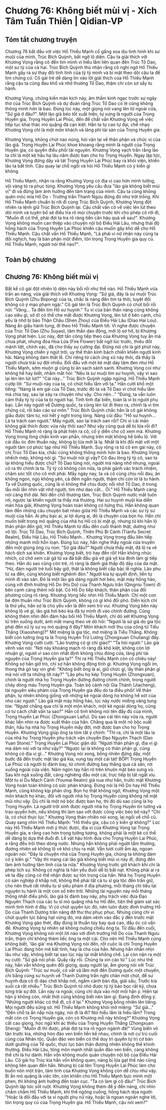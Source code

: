 # Chương 76: Không biết mùi vị - Xích Tâm Tuần Thiên | Qidian-VP

## Tóm tắt chương truyện

Chương 76 bắt đầu với việc Hồ Thiếu Mạnh cố gắng xoa dịu tình hình khi sư muội của mình, Trúc Bích Quỳnh, bất ngờ lộ diện. Cậu ta giải thích với Khương Vọng rằng cô đến tìm mình vì hiểu lầm liên quan đến Trúc Tố Dao, một sư tỷ của cả hai. Trúc Bích Quỳnh thú nhận rằng cô nghi ngờ Hồ Thiếu Mạnh gây ra sự thay đổi tính tình của tỷ tỷ mình và bí mật theo dõi cậu ta để tìm chứng cứ. Cô gái trẻ dễ dàng tin vào lời giải thích của Hồ Thiếu Mạnh rằng cậu ta cũng đau khổ và nhớ thương Tố Dao, thậm chí còn sơ sẩy tu hành.

Khương Vọng, chứng kiến màn kịch này, âm thầm kinh ngạc trước sự ngây thơ của Trúc Bích Quỳnh và dự đoán rằng Trúc Tố Dao có lẽ cũng không thông minh hơn là bao. Đúng lúc này, một giọng nói vang lên từ ngoài cửa, "Sứ giả ở đâu?". Một lão giả béo tốt xuất hiện, tự xưng là người của Trọng Huyền gia, Trọng Huyền Lai Phúc, đến để chất vấn Khương Vọng về việc tiếp tục khai thác mỏ quặng đã cạn kiệt. Hắn ta tự cao tự đại, chế nhạo Khương Vọng chỉ là một môn khách và lãng phí tài sản của Trọng Huyền gia.

Khương Vọng, không chút nao núng, hỏi vặn lại về thân phận và chức vị của lão giả. Trọng Huyền Lai Phúc khoe khoang rằng mình là người của Trọng Huyền gia, có quyền điều phối tài nguyên. Khương Vọng vạch trần rằng lão ta chỉ là một kẻ hầu hạ lâu năm được ban cho họ Trọng Huyền. Ngay lập tức, Khương Vọng đứng dậy và tát Trọng Huyền Lai Phúc bay ra khỏi viện, khiến lão ta bất tỉnh. Cậu quay lại chỗ ngồi và hỏi Hồ Thiếu Mạnh có ý kiến gì không.

Hồ Thiếu Mạnh, nhận ra rằng Khương Vọng có địa vị cao hơn mình tưởng, vội vàng tỏ ra phục tùng. Khương Vọng yêu cầu đưa "lão già không biết mùi vị" đi và đừng làm ảnh hưởng đến tâm trạng của mình. Cậu ta cũng không quên móc mỉa Hồ Do - Trưởng trấn Thanh Ngưu đứng đó như trời trồng. Khi Hồ Thiếu Mạnh chuẩn bị rời đi cùng Trúc Bích Quỳnh, Khương Vọng đột nhiên ra lệnh giữ Trúc Bích Quỳnh lại. Cậu chất vấn cô về việc lén lút theo dõi mình và tuyên bố sẽ điều tra rõ mọi chuyện trước khi cho phép cô rời đi, "Muốn đi có thể, phải đợi ta tra rõ ràng tiền căn hậu quả về sau!". Khương Vọng không muốn can thiệp vào chuyện nội bộ Điếu Hải Lâu, nhưng thái độ hống hách của Trọng Huyền Lai Phúc khiến cậu muốn gây khó dễ cho Hồ Thiếu Mạnh. Cậu chất vấn Hồ Thiếu Mạnh, "Là phải vì nữ nhân này cùng ta đối nghịch, hay là bản phận một điểm, tôn trọng Trọng Huyền gia quy củ. Hồ Thiếu Mạnh, ngươi nói thế nào?".

## Toàn bộ chương

## Chương 76: Không biết mùi vị

Bất kể cô gái đột nhiên lộ diện này bối rối như thế nào.
Hồ Thiếu Mạnh vừa trấn an nàng, vừa giải thích với Khương Vọng: "Sứ giả, đây là sư muội Trúc Bích Quỳnh (Zhu Biqiong) của ta, chắc là nàng đến tìm ta thôi, tuyệt đối không có ý mạo phạm ngài."
Cô gái tên là Trúc Bích Quỳnh có chút bối rối nói: "Vâng... Ta đến tìm Hồ sư huynh."
Tu vi của bản thân nàng cũng không cao siêu gì, sở dĩ có thể che mắt được Khương Vọng, lén lút ở bên cạnh, chủ yếu là nhờ bí bảo Thận Châu (Shen Zhou) của Điếu Hải Lâu (Diao Hai Lou).
Nàng ẩn giấu hành tung, đi theo Hồ Thiếu Mạnh tới. Vì nghe được chuyện của Trúc Tố Dao (Zhu Suyao), tâm thần dao động, mới lộ sơ hở, bị Khương Vọng phát hiện.
Lúc này, đợt tấn công tiếp theo của Khương Vọng tuy ẩn mà chưa phát, nhưng đóa Hoa Lửa (Fire Flower) bất ngờ lúc trước, thiêu đốt mãnh liệt, chính xác, đã cho thấy sự cường đại.
Đừng nói chi là giờ phút này, Khương Vọng chiến ý ngút trời, uy thế thân kinh bách chiến khiến người kinh hãi. Nàng không dám thất lễ.
Chỉ riêng từ cách ứng xử này thôi, đã thấy là người chưa trải sự đời nhiều.
Đối đầu với một kẻ mặt dày tâm đen như Hồ Thiếu Mạnh, sớm muộn gì cũng bị ăn sạch sành sanh.
Khương Vọng coi như không hề hay biết, nhắm mắt hỏi: "Nếu là sư muội tìm sư huynh, vậy vì sao lại lén lén lút lút?"
"Cái này..." Trúc Bích Quỳnh ngập ngừng.
Hồ Thiếu Mạnh cướp lời: "Sư muội này của ta, có chút hiểu lầm với ta."
Hắn cười khổ một tiếng: "Nàng là em gái của Tố Dao, trước đó ta và Tố Dao vì chút hiểu lầm mà chia tay, sau lại xảy ra chuyện như vậy. Cho nên..."
"Đúng, ta vẫn luôn cảm thấy tỷ tỷ của ta bị ngươi hại. Tính tình đại biến, toàn là vì bị ngươi phụ bạc. Lần này ngươi về Dương quốc, ta cũng lén lút đi theo ra, chính là vì tìm chứng cứ, rồi báo cáo sư môn."
Trúc Bích Quỳnh chắc hẳn là cô gái không giấu được tâm tư, nói hết ý nghĩ trong lòng.
Nàng cúi đầu: "Hồ sư huynh... Là ta trách oan ngươi."
Mấy người, sao lại trách oan rồi?
Chỉ vì cái màn không giải thích được vừa nãy thôi sao?
Như vậy cũng quá dễ bị lừa rồi đi?
Hồ Thiếu Mạnh rõ ràng là phát hiện ra cô, cố ý diễn cho cô xem mà.
Khương Vọng trong lòng chấn kinh vạn phần, nhưng trên mặt không hề biểu lộ.
Với cái đầu óc đơn thuần này, không bị lừa mới là lạ. Nhất là khi đối mặt với một người tâm cơ phức tạp như Hồ Thiếu Mạnh.
Suy rộng ra từ cô em gái này, cô chị Trúc Tố Dao kia, chắc cũng không thông minh hơn là bao.
Khương Vọng nhếch mép, không nói gì.
"Sư muội nói gì vậy? Cô đau lòng tỷ tỷ cô, sao ta lại không hiểu được chứ? Tố Dao từng nói, người mà nàng nhớ nhung, ngoài cô ra thì chính là ta. Tỷ tỷ cô không còn nữa, ta phải gánh vác trách nhiệm, chăm sóc tốt cho cô mới phải. Mấy ngày nay, ta và cô cùng chịu nỗi đau, ăn không ngon, ngủ không yên, cả đêm ngẩn người, thậm chí còn lơ là tu hành. Ta về Dương quốc, cũng là vì không thể chịu được nỗi nhớ Tố Dao, ở trong lầu mỗi lần nhìn vật nhớ người, tim như dao cắt... Ôi."
Hồ Thiếu Mạnh càng nói càng thở dài.
Nói đến chỗ thương tâm, Trúc Bích Quỳnh nước mắt tuôn rơi, ngược lại khiến người ta thấy mà thương.
Hai sư huynh muội kia diễn màn hòa giải, Khương Vọng hoàn toàn không có hứng thú.
Hắn không quan tâm đến những câu chuyện bát nháo giữa Hồ Thiếu Mạnh và các sư tỷ sư muội của hắn. Ai phụ bạc ai, ai lợi dụng ai, đó là chuyện của bọn họ.
Hắn chỉ muốn biết trong mỏ quặng của nhà họ Hồ có bí mật gì, nhưng từ khi hắn lộ thân phận đến giờ, Hồ Thiếu Mạnh từ đầu đến cuối thành thật, dường như vô tội.
Trúc Tố Dao, Trúc Bích Quỳnh, Thiên Phủ Bí Cảnh (Tianfu Secret Realm), Điếu Hải Lâu, Hồ Thiếu Mạnh...
Khương Vọng trong đầu liên tiếp những manh mối hỗn loạn.
Đúng lúc này, hắn nghe thấy ngoài cửa truyền đến một giọng ông cụ non: "Sứ giả đâu?"
Người chưa thấy mặt, đã lộ ra vẻ hách dịch sai khiến.
Khương Vọng biết, trò hay đến rồi!
Hắn không nhúc nhích, cứ chờ xem cái gã từ xa đã bắt đầu giả vờ giả vịt kia định làm gì tiếp theo.
Hắn dù sao cũng còn trẻ, rõ ràng là đánh giá thấp độ dày của da mặt.
"Hừ, đám người trẻ tuổi bây giờ, thật là không biết cấp bậc lễ nghĩa. Lão phu từ xa đến, cũng không biết nghênh đón."
Người kia tự quyết định, liền tự mình đi vào sân.
Đó là một lão giả dáng người hơi béo, mặt mày hồng hào, cùng với đình trưởng Hồ Do (Hu Do) của Thanh Ngưu trấn (Qingniu Town) đi bên cạnh càng thêm nổi bật.
Có Hồ Do tiếp khách, thân phận của đối phương cũng rõ ràng.
Khương Vọng liếc nhìn Hồ Thiếu Mạnh.
Chỉ một con bé đơn thuần như Trúc Bích Quỳnh, không có gì khó đối phó.
Diễn kịch chỉ là thứ yếu, hắn sợ là chủ yếu vẫn là đến xem trò vui.
Khương Vọng bên này không lộ vẻ gì, lão giả hơi béo kia đã tự mình đi vào chính đường.
Cũng không thèm nhìn đến đám hậu bối Hồ Thiếu Mạnh, chỉ dò xét Khương Vọng từ trên xuống dưới, ánh mắt mang theo vẻ dò hỏi: "Ngươi là sứ giả do gia tộc phái đến xử lý sự vụ mỏ quặng ở đây? Môn khách mới thu của công tử Tiểu Thắng (Xiaosheng)?"
Mở miệng là gia tộc, mở miệng là Tiểu Thắng. Không biết còn tưởng ông ta là Trọng Huyền Trử Lương (Zhongxuan Chuliang) đấy.
Khương Vọng cười cười: "Lão trượng có gì chỉ giáo?"
"Ta hỏi ngươi." Lão giả vênh váo nói: "Nơi này khoáng mạch rõ ràng đã khô kiệt, không còn lợi nhuận gì, ngươi vì sao còn nhất định không chịu đóng cửa, lãng phí tài nguyên của Trọng Huyền gia ta?"
Thì ra Hồ Thiếu Mạnh còn có chiêu này! Không sợ hắn giở trò, chỉ sợ hắn không động tĩnh gì.
Khương Vọng ngồi im, thong thả gõ tay vịn ghế: "Không biết ông là ai, giữ chức gì, lấy thân phận gì mà nói với ta những lời này?"
"Lão phu họ kép Trọng Huyền (Zhongxuan), chính là người nhà họ Trọng Huyền đường đường chính chính, trong người chảy dòng máu Trọng Huyền gia. Toàn bộ cảnh nội Gia Thành (Jiacheng), tài nguyên siêu phàm của Trọng Huyền gia đều do ta điều phối! Về thân phận, tự nhiên không giống với những kẻ ngoài dòng họ không hề xót của như các ngươi."
Lão giả mặt mày hồng hào, lúc này nước miếng văng tung tóe: "Ngươi chẳng qua chỉ là một môn khách, một kẻ ngoài dòng họ, cũng có tư cách chất vấn ta sao?"
Hắn cố tình không nói tên đầy đủ của mình, Trọng Huyền Lai Phúc (Zhongxuan Laifu).
Dù sao cái tên này vừa ra, người khác liền nhìn ra được xuất thân của hắn.
Chẳng qua là một nô bộc xuất thân, hầu hạ nhà họ Trọng Huyền mấy đời, mới được ban cho họ Trọng Huyền.
Khương Vọng giúp ông ta tóm tắt ý chính: "Thì ra, chỉ là một lâu la của nhà họ Trọng Huyền phụ trách vận chuyển Đạo Nguyên Thạch (Dao Yuan Stone)."
Trọng Huyền Lai Phúc giận dữ: "Ngươi thân phận gì, địa vị gì mà dám nói với ta như vậy?"
"Ngược lại là không có thân phận gì, cũng không có địa vị gì..."
Khương Vọng nói xong, bỗng nhiên đứng dậy, một bước đã đến trước mặt lão già kia, vung tay một cái tát!
BỐP!
Trọng Huyền Lai Phúc cả người bị đánh bay, từ chính đường bay thẳng qua cả sân, rơi xuống ngoài cửa viện.
Năm ngón tay hằn rõ trên khuôn mặt béo sưng vù.
Sau khi ngã xuống đất, càng nghiêng đầu một cái, trực tiếp bị tát ngất xỉu.
Một tu sĩ Du Mạch Cảnh (Youmai Realm) già nua như hắn, trước mặt Khương Vọng hoàn toàn không có sức phản kháng.
Đừng nói là Hồ Do hay Hồ Thiếu Mạnh, cũng không kịp phản ứng.
Bọn họ thật không ngờ, Khương Vọng một môn khách họ khác, đối với người nhà họ Trọng Huyền cũng không nể mặt mũi như vậy.
Dù chỉ là một nô bộc được ban họ, thì đó dù sao cũng là họ Trọng Huyền. Là người trời sinh được người nhà họ Trọng Huyền tin tưởng và trao quyền hơn, nếu không thì làm sao vớt được công việc béo bở này?
"Chỉ là, có chút thực lực." Khương Vọng thản nhiên nói xong, lại ngồi về chỗ cũ.
Quay sang nhìn Hồ Thiếu Mạnh: "Hồ thiếu gia, cậu có ý kiến gì không?"
Lúc này Hồ Thiếu Mạnh mới ý thức được, địa vị của Khương Vọng tại Trọng Huyền gia, e rằng cao hơn trong tưởng tượng, không phải là một kẻ có thể dễ dàng bị dựa thế đuổi đi. Lễ vật hậu hĩnh đưa cho Trọng Huyền Lai Phúc, e rằng đều trôi theo dòng nước.
Nhưng hắn không phải người tầm thường, đương nhiên sẽ không lộ vẻ khó chịu ra mặt.
Vẫn tươi cười ấm áp, ngoan ngoãn nói: "Đây là chuyện nhà của Trọng Huyền gia, chúng ta không dám có ý kiến gì."
"Vậy thì mang cái lão già không biết mùi vị này đi, đừng đến làm ảnh hưởng tâm tình của ta nữa."
Khương Vọng trước giờ khách khí chỉ là phép lịch sự. Không có nghĩa là hắn yếu đuối dễ bị bắt nạt. Không phải ai ra vẻ ta đây cũng có thể nhận được sự tôn trọng của hắn.
Nhà họ Trọng Huyền có sản nghiệp ở khắp nơi, không thể phái tất cả tu sĩ gia tộc đến trấn giữ, cho nên thuê rất nhiều tu sĩ siêu phàm ở địa phương, mỗi tháng chi tiêu tài nguyên tu hành là một con số trên trời.
Những tài nguyên này mỗi tháng thống nhất điều phối, lão giả bị đánh bay này, phụ trách việc đưa Đạo Nguyên Thạch của các tu sĩ mỏ quặng nhà họ Hồ đến, tiện thể giám sát xác minh tình hình ở đây.
Vì có chút quyền lực đó, nên luôn được đình trưởng Hồ Do của Thanh Dương trấn nâng đỡ thư thư phục phục.
Nhưng cũng chỉ vì chút quyền lực bằng hạt vừng đó, mà dám vênh váo đắc ý đến trước mặt Khương Vọng gào thét, đây đúng là thuần túy bay quá cao, đầu óc có vấn đề.
Khương Vọng tự nhiên sẽ không nuông chiều ông ta.
Từ đầu đến cuối, Khương Vọng không nói một lời nào với đình trưởng Hồ Do của Thanh Ngưu trấn, thậm chí không thèm liếc ông ta một cái.
Cho nên Hồ Thiếu Mạnh cũng không biết, 'lão già' mà Khương Vọng nói đến, rốt cuộc là chỉ Trọng Huyền Lai Phúc đang hôn mê bất tỉnh, hay là cha của hắn.
Nhưng hắn nhẫn nhịn lâu như vậy, không biết tại sao lúc này lại mất khống chế.
Lại còn nặn ra một nụ cười: "Sứ giả nói phải. Quấy rầy rồi. Chúng ta xin cáo từ."
Lúc như thế này, hắn vẫn không quên đổi giọng, quay người lại, ấm giọng nói với Trúc Bích Quỳnh: "Trúc sư muội, cô vất vả lắm mới đến Dương quốc một chuyến, chi bằng cùng sư huynh về Thanh Dương trấn nghỉ chân một chút, để sư huynh đưa cô đi dạo chơi khắp nơi, ngắm cảnh bản địa, giải sầu. Trước kia suối cá rất nhiều."
Trúc Bích Quỳnh từ nhỏ được tỷ tỷ bảo bọc rất kỹ, chưa từng trải sự đời. Lần này ra ngoài, cũng chỉ dựa vào một mối hận ý. Hiện tại hận ý không còn, nhất thời cũng không biết nên làm gì. Đang định đồng ý.
"Những người khác có thể đi, cô ở lại."
Khương Vọng bỗng nhiên lên tiếng.
Mọi người đều sững sờ.
Hồ Thiếu Mạnh không khỏi mở miệng: "Sứ giả..."
"Đến chỗ ta ẩn nấp nửa ngày, nói đi là đi? Nói hiểu lầm là hiểu lầm? Trong mắt còn có Trọng Huyền gia, còn có Khương mỗ này không?"
Khương Vọng cất cao giọng, học ngữ khí ác thiếu của Trọng Huyền Thắng (Zhongxuan Sheng): "Muốn đi thì được, phải đợi ta tra rõ ngọn ngành đã!"
Vùng biển vô tận trước kia, những hòn đảo ven biển liền kề nhau, chính là nơi cư trú cuối cùng của Nhân tộc.
Quần đảo ven biển có thể duy trì quyền tự trị cơ bản dưới giường của Tề quốc, thực lực bản thân đương nhiên không thể khinh thường.
Điếu Hải Lâu, tông môn mạnh nhất quần đảo ven biển, càng không thể chỉ là hư danh. Hắn vốn không muốn quản chuyện nội bộ của Điếu Hải Lâu. Cô gái họ Trúc kia hắn vốn không quen, nàng bị lừa gạt thế nào cũng không liên quan đến hắn.
Nhưng bị cái tên Trọng Huyền Lai Phúc làm cho buồn nôn một trận, tâm tình của Khương Vọng không còn dễ chịu như vậy.
Bí ẩn mỏ quặng là việc lớn, còn khiến cho Hồ Thiếu Mạnh bực mình một phen, thì không ảnh hưởng đến toàn cục.
"Ta có làm gì cô đâu!" Trúc Bích Quỳnh lập tức sốt ruột.
Khương Vọng không thèm để ý đến nàng, chỉ nhìn chằm chằm Hồ Thiếu Mạnh, khí thế ngông cuồng, hống hách dọa người: "Hoặc là đối đầu với ta vì người phụ nữ này, hoặc là ngoan ngoãn nghe lời, tôn trọng quy củ của Trọng Huyền gia. Hồ Thiếu Mạnh, cậu nói xem?"